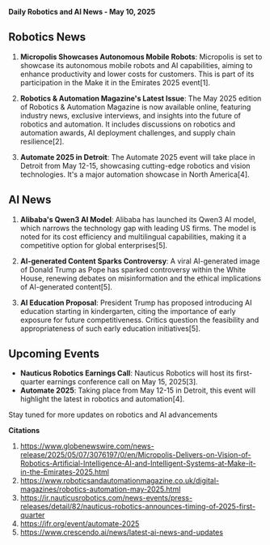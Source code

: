 **Daily Robotics and AI News - May 10, 2025**

## **Robotics News**

1. **Micropolis Showcases Autonomous Mobile Robots**: Micropolis is set to showcase its autonomous mobile robots and AI capabilities, aiming to enhance productivity and lower costs for customers. This is part of its participation in the Make it in the Emirates 2025 event[1].

2. **Robotics & Automation Magazine's Latest Issue**: The May 2025 edition of Robotics & Automation Magazine is now available online, featuring industry news, exclusive interviews, and insights into the future of robotics and automation. It includes discussions on robotics and automation awards, AI deployment challenges, and supply chain resilience[2].

3. **Automate 2025 in Detroit**: The Automate 2025 event will take place in Detroit from May 12-15, showcasing cutting-edge robotics and vision technologies. It's a major automation showcase in North America[4].

## **AI News**

1. **Alibaba's Qwen3 AI Model**: Alibaba has launched its Qwen3 AI model, which narrows the technology gap with leading US firms. The model is noted for its cost efficiency and multilingual capabilities, making it a competitive option for global enterprises[5].

2. **AI-generated Content Sparks Controversy**: A viral AI-generated image of Donald Trump as Pope has sparked controversy within the White House, renewing debates on misinformation and the ethical implications of AI-generated content[5].

3. **AI Education Proposal**: President Trump has proposed introducing AI education starting in kindergarten, citing the importance of early exposure for future competitiveness. Critics question the feasibility and appropriateness of such early education initiatives[5].

## **Upcoming Events**

- **Nauticus Robotics Earnings Call**: Nauticus Robotics will host its first-quarter earnings conference call on May 15, 2025[3].
- **Automate 2025**: Taking place from May 12-15 in Detroit, this event will highlight the latest in robotics and automation[4].

Stay tuned for more updates on robotics and AI advancements

**Citations**
1. https://www.globenewswire.com/news-release/2025/05/07/3076197/0/en/Micropolis-Delivers-on-Vision-of-Robotics-Artificial-Intelligence-AI-and-Intelligent-Systems-at-Make-it-in-the-Emirates-2025.html
2. https://www.roboticsandautomationmagazine.co.uk/digital-magazines/robotics-automation-may-2025.html
3. https://ir.nauticusrobotics.com/news-events/press-releases/detail/82/nauticus-robotics-announces-timing-of-2025-first-quarter
4. https://ifr.org/event/automate-2025
5. https://www.crescendo.ai/news/latest-ai-news-and-updates